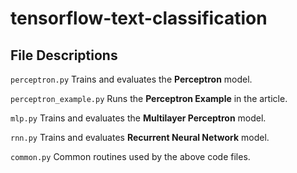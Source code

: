 # tensorflow-text-classification

## File Descriptions

`perceptron.py` Trains and evaluates the **Perceptron** model.

`perceptron_example.py` Runs the **Perceptron Example** in the article.

`mlp.py` Trains and evaluates the **Multilayer Perceptron** model.

`rnn.py` Trains and evaluates **Recurrent Neural Network** model.

`common.py` Common routines used by the above code files.
